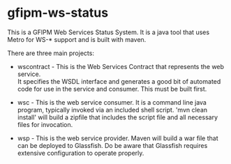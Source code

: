 gfipm-ws-status
===============

  This is a GFIPM Web Services Status System.  It is a java tool that uses Metro for 
WS-* support and is built with maven. 

  There are three main projects:
   - wscontract - This is the Web Services Contract that represents the web service.  
       It specifies the WSDL interface and generates a good bit of automated code for use 
       in the service and consumer.  This must be built first.

   - wsc - This is the web service consumer.  It is a command line java program, typically
       invoked via an included shell script.  'mvn clean install' will build a zipfile that
       includes the script file and all necessary files for invocation.

   - wsp - This is the web service provider.  Maven will build a war file that can be deployed
       to Glassfish.  Do be aware that Glassfish requires extensive configuration to operate
       properly.


